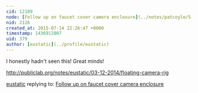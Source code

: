 ```yaml
---
cid: 12189
node: [Follow up on faucet cover camera enclosure](../notes/patcoyle/5-18-2012/follow-faucet-cover-camera-enclosure)
nid: 2126
created_at: 2015-07-14 22:26:47 +0000
timestamp: 1436912807
uid: 379
author: [eustatic](../profile/eustatic)
---
```


I honestly hadn't seen this!  Great minds!

http://publiclab.org/notes/eustatic/03-12-2014/floating-camera-rig

[eustatic](../profile/eustatic) replying to: [Follow up on faucet cover camera enclosure](../notes/patcoyle/5-18-2012/follow-faucet-cover-camera-enclosure)

